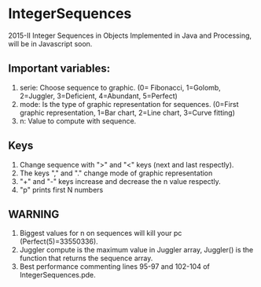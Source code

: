# IntegerSequences

2015-II Integer Sequences in Objects
Implemented in Java and Processing, will be in Javascript soon.

## Important variables:

1. serie: Choose sequence to graphic. (0= Fibonacci, 1=Golomb, 2=Juggler, 3=Deficient, 4=Abundant, 5=Perfect)
2. mode: Is the type of graphic representation for sequences. (0=First graphic representation, 1=Bar chart, 2=Line chart, 3=Curve fitting)
3. n: Value to compute with sequence.

## Keys

1. Change sequence with  ">" and "<" keys (next and last respectly).
2. The keys "," and "." change mode of graphic representation
3. "+" and "-" keys increase and decrease the n value respectly.
4. "p" prints first N numbers

## WARNING

1. Biggest values for n on sequences will kill your pc (Perfect(5)=33550336).
2. Juggler compute is the maximum value in Juggler array, Juggler() is the function that returns the sequence array.
3. Best performance commenting lines 95-97 and 102-104 of IntegerSequences.pde.